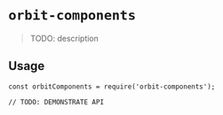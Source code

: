 # `orbit-components`

> TODO: description

## Usage

```
const orbitComponents = require('orbit-components');

// TODO: DEMONSTRATE API
```
